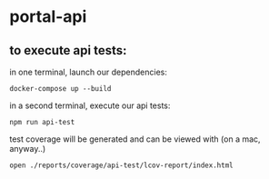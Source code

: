 # portal-api
 
## to execute api tests:

in one terminal, launch our dependencies:
```
docker-compose up --build
```

in a second terminal, execute our api tests:
```
npm run api-test
```
 
test coverage will be generated and can be viewed with (on a mac, anyway..)
```
open ./reports/coverage/api-test/lcov-report/index.html
```
 
